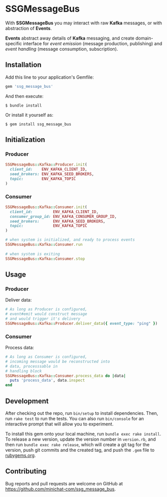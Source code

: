 # SSGMessageBus

With **SSGMessageBus** you may interact with raw **Kafka** messages, or with abstraction of **Events**.

**Events** abstract away details of **Kafka** messaging, and create domain-specific interface for *event emission* (message production, publishing) and *event handling* (message consumption, subscription).

## Installation

Add this line to your application's Gemfile:

```ruby
gem 'ssg_message_bus'
```

And then execute:

    $ bundle install

Or install it yourself as:

    $ gem install ssg_message_bus

## Initialization

### Producer
```ruby
SSGMessageBus::Kafka::Producer.init(
  client_id:    ENV_KAFKA_CLIENT_ID,
  seed_brokers: ENV_KAFKA_SEED_BROKERS,
  topic:        ENV_KAFKA_TOPIC
)
```

### Consumer
```ruby
SSGMessageBus::Kafka::Consumer.init(
  client_id:         ENV_KAFKA_CLIENT_ID,
  consumer_group_id: ENV_KAFKA_CONSUMER_GROUP_ID,
  seed_brokers:      ENV_KAFKA_SEED_BROKERS,
  topic:             ENV_KAFKA_TOPIC
)

# when system is initialized, and ready to process events
SSGMessageBus::Kafka::Consumer.run
  
# when system is exiting
SSGMessageBus::Kafka::Consumer.stop
```

## Usage
### Producer
Deliver data:
```ruby
# As long as Producer is configured, 
# event#emit would construct message
# and would trigger it's delivery
SSGMessageBus::Kafka::Producer.deliver_data({ event_type: "ping" })
```


### Consumer
Process data:
```ruby
# As long as Consumer is configured, 
# incoming message would be reconstructed into 
# data, processsable in
# handling block
SSGMessageBus::Kafka::Consumer.process_data do |data|
  puts 'process_data', data.inspect
end
```

## Development

After checking out the repo, run `bin/setup` to install dependencies. Then, run `rake test` to run the tests. You can also run `bin/console` for an interactive prompt that will allow you to experiment.

To install this gem onto your local machine, run `bundle exec rake install`. To release a new version, update the version number in `version.rb`, and then run `bundle exec rake release`, which will create a git tag for the version, push git commits and the created tag, and push the `.gem` file to [rubygems.org](https://rubygems.org).

## Contributing

Bug reports and pull requests are welcome on GitHub at https://github.com/minichat-com/ssg_message_bus.
